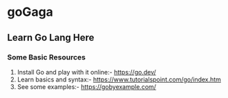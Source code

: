 # goGaga
## Learn Go Lang Here
### Some Basic Resources
1. Install Go and play with it online:-  https://go.dev/
2. Learn basics and syntax:- https://www.tutorialspoint.com/go/index.htm
3. See some examples:- https://gobyexample.com/

